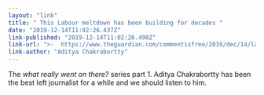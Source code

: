 ```yaml
---
layout: "link"
title: " This Labour meltdown has been building for decades "
date: "2019-12-14T11:02:26.437Z"
link-published: "2019-12-14T11:02:26.490Z"
link-url: ">-  https://www.theguardian.com/commentisfree/2019/dec/14/labour-meltdown-decades-govern-votes"
link-author: "Aditya Chakrabortty"
---
```


The _what really went on there?_ series part 1. Aditya Chakrabortty has been the best left journalist for a while and we should listen to him.
